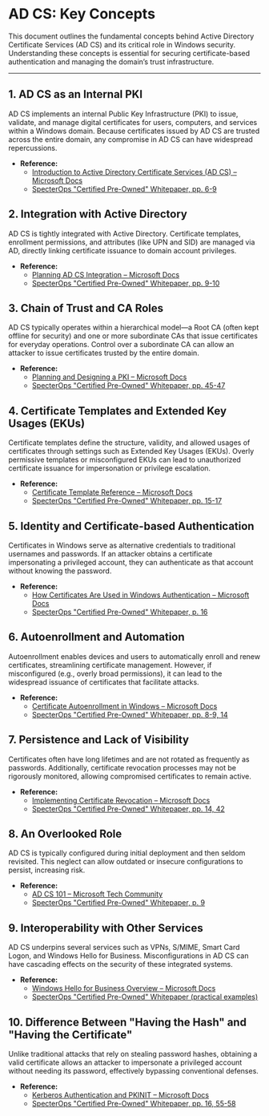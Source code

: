 # AD CS: Key Concepts

This document outlines the fundamental concepts behind Active Directory Certificate Services (AD CS) and its critical role in Windows security. Understanding these concepts is essential for securing certificate-based authentication and managing the domain’s trust infrastructure.

---

## 1. AD CS as an Internal PKI
AD CS implements an internal Public Key Infrastructure (PKI) to issue, validate, and manage digital certificates for users, computers, and services within a Windows domain. Because certificates issued by AD CS are trusted across the entire domain, any compromise in AD CS can have widespread repercussions.
- **Reference:**  
  - [Introduction to Active Directory Certificate Services (AD CS) – Microsoft Docs](https://learn.microsoft.com/en-us/windows-server/identity/ad-cs/)  
  - [SpecterOps "Certified Pre-Owned" Whitepaper, pp. 6-9](https://specterops.io/assets/resources/Certified_Pre-Owned.pdf)

## 2. Integration with Active Directory
AD CS is tightly integrated with Active Directory. Certificate templates, enrollment permissions, and attributes (like UPN and SID) are managed via AD, directly linking certificate issuance to domain account privileges.
- **Reference:**  
  - [Planning AD CS Integration – Microsoft Docs](https://learn.microsoft.com/en-us/windows-server/identity/ad-cs/plan/plan-ad-cs-integration)  
  - [SpecterOps "Certified Pre-Owned" Whitepaper, pp. 9-10](https://specterops.io/assets/resources/Certified_Pre-Owned.pdf)

## 3. Chain of Trust and CA Roles
AD CS typically operates within a hierarchical model—a Root CA (often kept offline for security) and one or more subordinate CAs that issue certificates for everyday operations. Control over a subordinate CA can allow an attacker to issue certificates trusted by the entire domain.
- **Reference:**  
  - [Planning and Designing a PKI – Microsoft Docs](https://learn.microsoft.com/en-us/windows-server/identity/ad-cs/plan/)  
  - [SpecterOps "Certified Pre-Owned" Whitepaper, pp. 45-47](https://specterops.io/assets/resources/Certified_Pre-Owned.pdf)

## 4. Certificate Templates and Extended Key Usages (EKUs)
Certificate templates define the structure, validity, and allowed usages of certificates through settings such as Extended Key Usages (EKUs). Overly permissive templates or misconfigured EKUs can lead to unauthorized certificate issuance for impersonation or privilege escalation.
- **Reference:**  
  - [Certificate Template Reference – Microsoft Docs](https://learn.microsoft.com/en-us/windows-server/administration/certification-authority/certificate-template-reference)  
  - [SpecterOps "Certified Pre-Owned" Whitepaper, pp. 15-17](https://specterops.io/assets/resources/Certified_Pre-Owned.pdf)

## 5. Identity and Certificate-based Authentication
Certificates in Windows serve as alternative credentials to traditional usernames and passwords. If an attacker obtains a certificate impersonating a privileged account, they can authenticate as that account without knowing the password.
- **Reference:**  
  - [How Certificates Are Used in Windows Authentication – Microsoft Docs](https://learn.microsoft.com/en-us/windows-server/security/how-certificates-are-used-in-windows-authentication)  
  - [SpecterOps "Certified Pre-Owned" Whitepaper, p. 16](https://specterops.io/assets/resources/Certified_Pre-Owned.pdf)

## 6. Autoenrollment and Automation
Autoenrollment enables devices and users to automatically enroll and renew certificates, streamlining certificate management. However, if misconfigured (e.g., overly broad permissions), it can lead to the widespread issuance of certificates that facilitate attacks.
- **Reference:**  
  - [Certificate Autoenrollment in Windows – Microsoft Docs](https://learn.microsoft.com/en-us/windows-server/administration/certification-authority/manage-certification-authority-role-services#configure-autoenrollment)  
  - [SpecterOps "Certified Pre-Owned" Whitepaper, pp. 8-9, 14](https://specterops.io/assets/resources/Certified_Pre-Owned.pdf)

## 7. Persistence and Lack of Visibility
Certificates often have long lifetimes and are not rotated as frequently as passwords. Additionally, certificate revocation processes may not be rigorously monitored, allowing compromised certificates to remain active.
- **Reference:**  
  - [Implementing Certificate Revocation – Microsoft Docs](https://learn.microsoft.com/en-us/windows-server/identity/ad-cs/plan/implementing-credential-roaming#revocation-and-renewal)  
  - [SpecterOps "Certified Pre-Owned" Whitepaper, pp. 14, 42](https://specterops.io/assets/resources/Certified_Pre-Owned.pdf)

## 8. An Overlooked Role
AD CS is typically configured during initial deployment and then seldom revisited. This neglect can allow outdated or insecure configurations to persist, increasing risk.
- **Reference:**  
  - [AD CS 101 – Microsoft Tech Community](https://techcommunity.microsoft.com/t5/core-infrastructure-and-security/ad-cs-101-active-directory-certificate-services-and-how-it-works/ba-p/2201774)  
  - [SpecterOps "Certified Pre-Owned" Whitepaper, p. 9](https://specterops.io/assets/resources/Certified_Pre-Owned.pdf)

## 9. Interoperability with Other Services
AD CS underpins several services such as VPNs, S/MIME, Smart Card Logon, and Windows Hello for Business. Misconfigurations in AD CS can have cascading effects on the security of these integrated systems.
- **Reference:**  
  - [Windows Hello for Business Overview – Microsoft Docs](https://learn.microsoft.com/en-us/windows/security/identity-protection/hello-for-business/hello-why-pin-is-better-than-password)  
  - [SpecterOps "Certified Pre-Owned" Whitepaper (practical examples)](https://specterops.io/assets/resources/Certified_Pre-Owned.pdf)

## 10. Difference Between "Having the Hash" and "Having the Certificate"
Unlike traditional attacks that rely on stealing password hashes, obtaining a valid certificate allows an attacker to impersonate a privileged account without needing its password, effectively bypassing conventional defenses.
- **Reference:**  
  - [Kerberos Authentication and PKINIT – Microsoft Docs](https://learn.microsoft.com/en-us/windows-server/security/kerberos/kerberos-public-key-cryptography-for-initial-authentication)  
  - [SpecterOps "Certified Pre-Owned" Whitepaper, pp. 16, 55-58](https://specterops.io/assets/resources/Certified_Pre-Owned.pdf)
